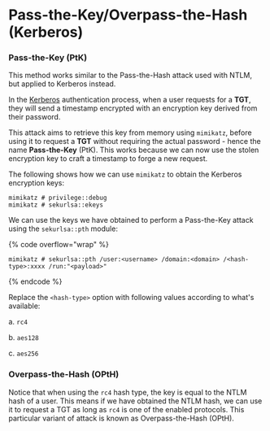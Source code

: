 # Pass-the-Key/Overpass-the-Hash (Kerberos)

### Pass-the-Key (PtK)

This method works similar to the Pass-the-Hash attack used with NTLM, but applied to Kerberos instead.

In the [Kerberos](https://jarrettgxz-sec.gitbook.io/windows/active-directory-ad/authentication-methods/kerberos) authentication process, when a user requests for a **TGT**, they will send a timestamp encrypted with an encryption key derived from their password.&#x20;

This attack aims to retrieve this key from memory using `mimikatz`, before using it to request a **TGT** without requiring the actual password - hence the name **Pass-the-Key** (PtK). This works because we can now use the stolen encryption key to craft a timestamp to forge a new request.

The following shows how we can use `mimikatz` to obtain the Kerberos encryption keys:

```
mimikatz # privilege::debug
mimikatz # sekurlsa::ekeys
```

We can use the keys we have obtained to perform a Pass-the-Key attack using the `sekurlsa::pth` module:

{% code overflow="wrap" %}
```
mimikatz # sekurlsa::pth /user:<username> /domain:<domain> /<hash-type>:xxxx /run:"<payload>"
```
{% endcode %}

Replace the `<hash-type>` option with following values according to what's available:

a. `rc4`&#x20;

b. `aes128`

c. `aes256`&#x20;

### Overpass-the-Hash (OPtH)

Notice that when using the `rc4` hash type, the key is equal to the NTLM hash of a user. This means if we have obtained the NTLM hash, we can use it to request a TGT as long as `rc4` is one of the enabled protocols. This particular variant of attack is known as Overpass-the-Hash (OPtH).



